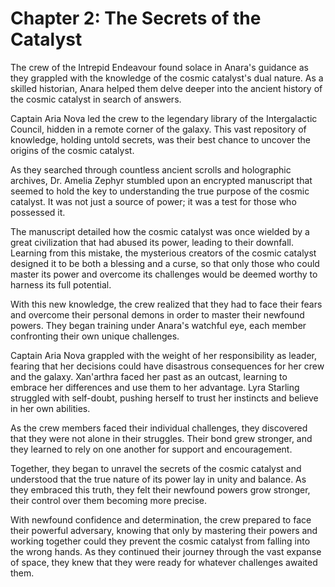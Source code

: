 # Chapter 2: The Secrets of the Catalyst

The crew of the Intrepid Endeavour found solace in Anara's guidance as they grappled with the knowledge of the cosmic catalyst's dual nature. As a skilled historian, Anara helped them delve deeper into the ancient history of the cosmic catalyst in search of answers.

Captain Aria Nova led the crew to the legendary library of the Intergalactic Council, hidden in a remote corner of the galaxy. This vast repository of knowledge, holding untold secrets, was their best chance to uncover the origins of the cosmic catalyst.

As they searched through countless ancient scrolls and holographic archives, Dr. Amelia Zephyr stumbled upon an encrypted manuscript that seemed to hold the key to understanding the true purpose of the cosmic catalyst. It was not just a source of power; it was a test for those who possessed it.

The manuscript detailed how the cosmic catalyst was once wielded by a great civilization that had abused its power, leading to their downfall. Learning from this mistake, the mysterious creators of the cosmic catalyst designed it to be both a blessing and a curse, so that only those who could master its power and overcome its challenges would be deemed worthy to harness its full potential.

With this new knowledge, the crew realized that they had to face their fears and overcome their personal demons in order to master their newfound powers. They began training under Anara's watchful eye, each member confronting their own unique challenges.

Captain Aria Nova grappled with the weight of her responsibility as leader, fearing that her decisions could have disastrous consequences for her crew and the galaxy. Xan'arthra faced her past as an outcast, learning to embrace her differences and use them to her advantage. Lyra Starling struggled with self-doubt, pushing herself to trust her instincts and believe in her own abilities.

As the crew members faced their individual challenges, they discovered that they were not alone in their struggles. Their bond grew stronger, and they learned to rely on one another for support and encouragement.

Together, they began to unravel the secrets of the cosmic catalyst and understood that the true nature of its power lay in unity and balance. As they embraced this truth, they felt their newfound powers grow stronger, their control over them becoming more precise.

With newfound confidence and determination, the crew prepared to face their powerful adversary, knowing that only by mastering their powers and working together could they prevent the cosmic catalyst from falling into the wrong hands. As they continued their journey through the vast expanse of space, they knew that they were ready for whatever challenges awaited them.